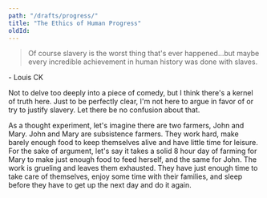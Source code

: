 ```yaml
---
path: "/drafts/progress/"
title: "The Ethics of Human Progress"
oldId: 
---
```

>Of course slavery is the worst thing that's ever happened...but maybe every
>incredible achievement in human history was done with slaves.
  
\- Louis CK

Not to delve too deeply into a piece of comedy, but I think there's a kernel of
truth here. Just to be perfectly clear, I'm not here to argue in favor of or try
to justify slavery. Let there be no confusion about that.

As a thought experiment, let's imagine there are two farmers, John and
Mary. John and Mary are subsistence farmers. They work hard, make barely enough
food to keep themselves alive and have little time for leisure. For the sake of
argument, let's say it takes a solid 8 hour day of farming for Mary to make just
enough food to feed herself, and the same for John. The work is grueling and
leaves them exhausted. They have just enough time to take care of themselves,
enjoy some time with their families, and sleep before they have to get up the
next day and do it again.




